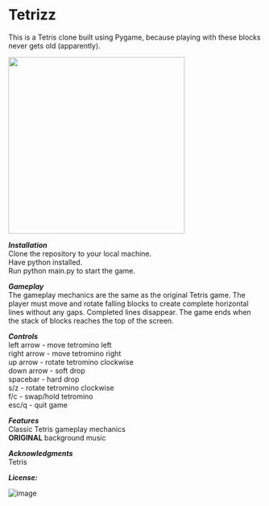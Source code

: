 # Tetrizz
This is a Tetris clone built using Pygame, because playing with these blocks never gets old (apparently).

<img src="https://user-images.githubusercontent.com/57689939/221411152-7de7b0c6-838a-4aba-8808-5638ac9470dd.png" height="350">

***Installation*** <br />
Clone the repository to your local machine. <br />
Have python installed. <br />
Run python main.py to start the game.

***Gameplay*** <br />
The gameplay mechanics are the same as the original Tetris game. The player must move and rotate falling blocks to create complete horizontal lines without any gaps.
Completed lines disappear. The game ends when the stack of blocks reaches the top of the screen.

***Controls*** <br />
left arrow - move tetromino left <br />
right arrow - move tetromino right <br />
up arrow - rotate tetromino clockwise <br />
down arrow - soft drop <br />
spacebar - hard drop <br />
s/z - rotate tetromino clockwise <br />
f/c - swap/hold tetromino <br />
esc/q - quit game <br />
          
***Features*** <br />
Classic Tetris gameplay mechanics <br />
**ORIGINAL** background music <br />

***Acknowledgments*** <br />
Tetris

***License:***

![image](https://user-images.githubusercontent.com/57689939/220727747-d79ef686-83bb-4c21-b1d8-c177c97729c2.png)
